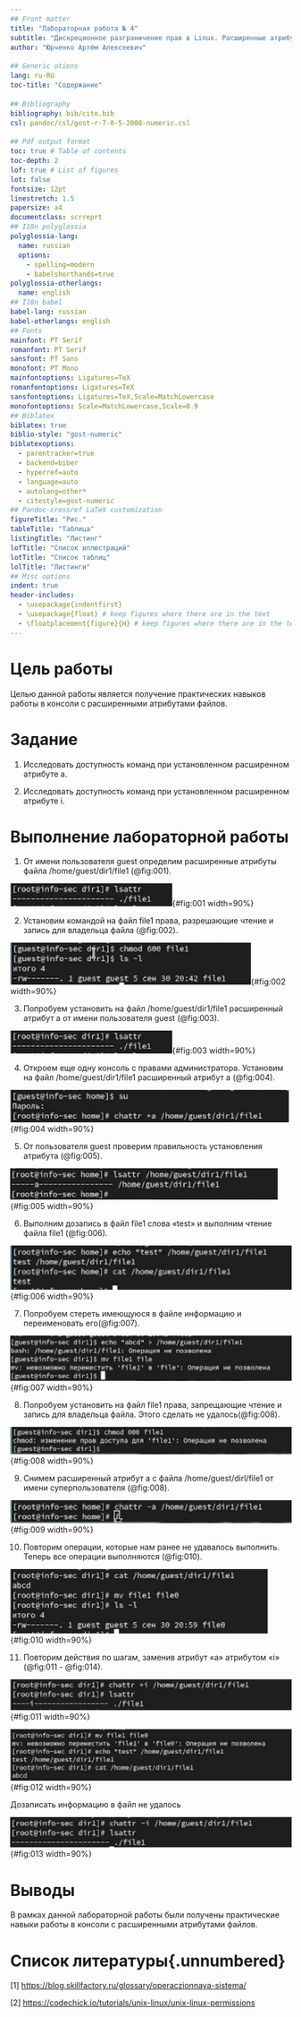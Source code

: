 ```yaml
---
## Front matter
title: "Лабораторная работа № 4"
subtitle: "Дискреционное разграничение прав в Linux. Расширенные атрибуты"
author: "Юрченко Артём Алексеевич"

## Generic otions
lang: ru-RU
toc-title: "Содержание"

## Bibliography
bibliography: bib/cite.bib
csl: pandoc/csl/gost-r-7-0-5-2008-numeric.csl

## Pdf output format
toc: true # Table of contents
toc-depth: 2
lof: true # List of figures
lot: false
fontsize: 12pt
linestretch: 1.5
papersize: a4
documentclass: scrreprt
## I18n polyglossia
polyglossia-lang:
  name: russian
  options:
	- spelling=modern
	- babelshorthands=true
polyglossia-otherlangs:
  name: english
## I18n babel
babel-lang: russian
babel-otherlangs: english
## Fonts
mainfont: PT Serif
romanfont: PT Serif
sansfont: PT Sans
monofont: PT Mono
mainfontoptions: Ligatures=TeX
romanfontoptions: Ligatures=TeX
sansfontoptions: Ligatures=TeX,Scale=MatchLowercase
monofontoptions: Scale=MatchLowercase,Scale=0.9
## Biblatex
biblatex: true
biblio-style: "gost-numeric"
biblatexoptions:
  - parentracker=true
  - backend=biber
  - hyperref=auto
  - language=auto
  - autolang=other*
  - citestyle=gost-numeric
## Pandoc-crossref LaTeX customization
figureTitle: "Рис."
tableTitle: "Таблица"
listingTitle: "Листинг"
lofTitle: "Список иллюстраций"
lotTitle: "Список таблиц"
lolTitle: "Листинги"
## Misc options
indent: true
header-includes:
  - \usepackage{indentfirst}
  - \usepackage{float} # keep figures where there are in the text
  - \floatplacement{figure}{H} # keep figures where there are in the text
---
```


# Цель работы

Целью данной работы является получение практических навыков работы в консоли с расширенными атрибутами файлов.

# Задание

1. Исследовать доступность команд при установленном расширенном aтрибуте a.

2. Исследовать доступность команд при установленном расширенном aтрибуте i.



# Выполнение лабораторной работы

1. От имени пользователя guest определим расширенные атрибуты файла /home/guest/dir1/file1  (@fig:001).

![Расширенные атрибуты файла /home/guest/dir1/file1](image/screenshot_1.png){#fig:001 width=90%}

2. Установим командой на файл file1 права, разрешающие чтение и запись для владельца файла (@fig:002).

![Установка прав на файл /home/guest/dir1/file1](image/screenshot_2.png){#fig:002 width=90%}

3. Попробуем установить на файл /home/guest/dir1/file1 расширенный атрибут a от имени пользователя guest (@fig:003).

![Попытка установки атрибута а на файл /home/guest/dir1/file1 от имени пользователя guest](image/screenshot_3.png){#fig:003 width=90%}

4. Откроем еще одну консоль с правами администратора. Установим на файл /home/guest/dir1/file1 расширенный атрибут a (@fig:004).

![Установка атрибута а на файл /home/guest/dir1/file1](image/screenshot_4.png){#fig:004 width=90%}

5. От пользователя guest проверим правильность установления атрибута (@fig:005).

![Атрибуты на файл /home/guest/dir1/file1](image/screenshot_5.png){#fig:005 width=90%}

6.  Выполним дозапись в файл file1 слова «test» и выполним чтение файла file1 (@fig:006).

![Запись и чтение файла /home/guest/dir1/file1](image/screenshot_6.png){#fig:006 width=90%}

7. Попробуем стереть имеющуюся в файле информацию и переименовать его(@fig:007).

![Попытка удаления информации и переименования файла /home/guest/dir1/file1](image/screenshot_7.png){#fig:007 width=90%}

8. Попробуем установить на файл file1 права, запрещающие чтение и запись для владельца файла. Этого сделать не удалось(@fig:008).

![Попытка устанавления прав на файл /home/guest/dir1/file1](image/screenshot_8.png){#fig:008 width=90%}

9. Снимем расширенный атрибут a с файла /home/guest/dirl/file1 от
имени суперпользователя (@fig:008).

![Снятие атрибута а с файла /home/guest/dir1/file1](image/screenshot_9.png){#fig:009 width=90%}

10. Повторим операции, которые нам ранее не удавалось выполнить. Теперь все операции выполняются (@fig:010).

![Повторение операций после снятия атрибута а](image/screenshot_10.png){#fig:010 width=90%}

11. Повторим действия по шагам, заменив атрибут «a» атрибутом «i» (@fig:011 - @fig:014).

![Установка атрибута i на файл /home/guest/dir1/file1](image/screenshot_11.png){#fig:011 width=90%}

![Повторение операций после установки атрибута i](image/screenshot_12.png){#fig:012 width=90%}

Дозаписать информацию в файл не удалось

![Снятие атрибута i с файла /home/guest/dir1/file1](image/screenshot_13.png){#fig:013 width=90%}


# Выводы

В рамках данной лабораторной работы были получены практические навыки работы в консоли с расширенными атрибутами файлов.

# Список литературы{.unnumbered}

[1] https://blog.skillfactory.ru/glossary/operaczionnaya-sistema/

[2] https://codechick.io/tutorials/unix-linux/unix-linux-permissions
